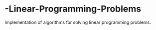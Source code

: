 # -Linear-Programming-Problems
Implementation of algorithms for solving linear programming problems.
